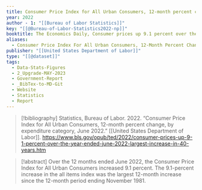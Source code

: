 ```yaml
---
title: Consumer Price Index for All Urban Consumers, 12-month percent change, by expenditure category, June 2022
year: 2022
author - 1: "[[Bureau of Labor Statistics]]"
key: "[[@Bureau-of-Labor-Statistics2022-np]]"
booktitle: The Economics Daily, Consumer prices up 9.1 percent over the year ended June 2022, largest increase in 40 years
aliases:
  - Consumer Price Index For All Urban Consumers, 12-Month Percent Change, By Expenditure Category, June 2022
publisher: "[[United States Department of Labor]]"
type: "[[@dataset]]"
tags:
  - Data-Stats-Figures
  - 2_Upgrade-MAY-2023
  - Government-Report
  - _BibTex-to-MD-Git
  - Website
  - Statistics
  - Report
---
```


> [!bibliography]
> Statistics, Bureau of Labor. 2022. “Consumer Price Index for All Urban Consumers, 12-month percent change, by expenditure category, June 2022.” [[United States Department of Labor]]. https://www.bls.gov/opub/ted/2022/consumer-prices-up-9-1-percent-over-the-year-ended-june-2022-largest-increase-in-40-years.htm

> [!abstract]
> Over the 12 months ended June 2022, the Consumer Price Index for All Urban Consumers increased 9.1 percent. The 9.1-percent increase in the all items index was the largest 12-month increase since the 12-month period ending November 1981.